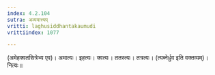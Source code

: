 ```yaml
---
index: 4.2.104
sutra: अव्ययात्त्यप्‌
vritti: laghusiddhantakaumudi
vrittiindex: 1077

---
```

(अमेहक्वतसित्रेभ्य एव)। अमात्यः। इहत्यः। क्वत्यः। ततस्त्यः। तत्रत्यः। (त्यब्नेर्ध्रुव इति वक्तव्यम्)। नित्यः॥